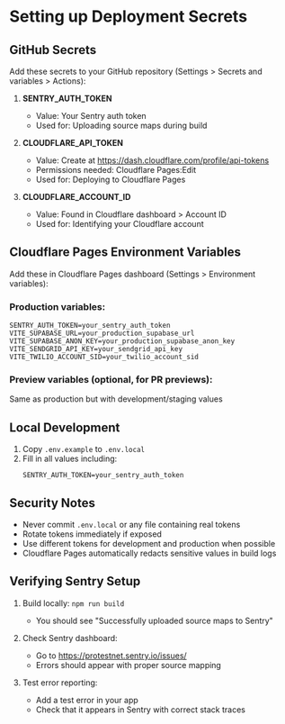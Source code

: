 # Setting up Deployment Secrets

## GitHub Secrets

Add these secrets to your GitHub repository (Settings > Secrets and variables > Actions):

1. **SENTRY_AUTH_TOKEN**
   - Value: Your Sentry auth token
   - Used for: Uploading source maps during build

2. **CLOUDFLARE_API_TOKEN**
   - Value: Create at https://dash.cloudflare.com/profile/api-tokens
   - Permissions needed: Cloudflare Pages:Edit
   - Used for: Deploying to Cloudflare Pages

3. **CLOUDFLARE_ACCOUNT_ID**
   - Value: Found in Cloudflare dashboard > Account ID
   - Used for: Identifying your Cloudflare account

## Cloudflare Pages Environment Variables

Add these in Cloudflare Pages dashboard (Settings > Environment variables):

### Production variables:
```
SENTRY_AUTH_TOKEN=your_sentry_auth_token
VITE_SUPABASE_URL=your_production_supabase_url
VITE_SUPABASE_ANON_KEY=your_production_supabase_anon_key
VITE_SENDGRID_API_KEY=your_sendgrid_api_key
VITE_TWILIO_ACCOUNT_SID=your_twilio_account_sid
```

### Preview variables (optional, for PR previews):
Same as production but with development/staging values

## Local Development

1. Copy `.env.example` to `.env.local`
2. Fill in all values including:
   ```
   SENTRY_AUTH_TOKEN=your_sentry_auth_token
   ```

## Security Notes

- Never commit `.env.local` or any file containing real tokens
- Rotate tokens immediately if exposed
- Use different tokens for development and production when possible
- Cloudflare Pages automatically redacts sensitive values in build logs

## Verifying Sentry Setup

1. Build locally: `npm run build`
   - You should see "Successfully uploaded source maps to Sentry"
   
2. Check Sentry dashboard:
   - Go to https://protestnet.sentry.io/issues/
   - Errors should appear with proper source mapping
   
3. Test error reporting:
   - Add a test error in your app
   - Check that it appears in Sentry with correct stack traces